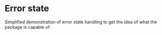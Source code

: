 # Error state

Simplified demonstration of error state handling to get the idea of what the package is capable of.
